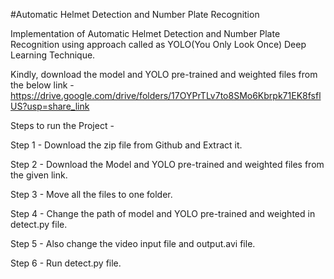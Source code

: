 #Automatic Helmet Detection and Number Plate Recognition

Implementation of Automatic Helmet Detection and Number Plate Recognition using approach called as YOLO(You Only Look Once) Deep Learning Technique.

Kindly, download the model and YOLO pre-trained and weighted files from the below link -
https://drive.google.com/drive/folders/17OYPrTLv7to8SMo6Kbrpk71EK8fsflUS?usp=share_link

Steps to run the Project -

Step 1 - Download the zip file from Github and Extract it.

Step 2 - Download the Model and YOLO pre-trained and weighted files from the given link.

Step 3 - Move all the files to one folder.

Step 4 - Change the path of model and YOLO pre-trained and weighted in detect.py file.

Step 5 - Also change the video input file and output.avi file.

Step 6 - Run detect.py file.
